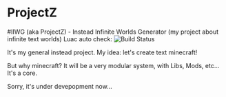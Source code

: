# ProjectZ
#IIWG (aka ProjectZ) - Instead Infinite Worlds Generator (my project about infinite text worlds)
Luac auto check: ![Build Status](https://travis-ci.org/v1993/ProjectZ.svg?branch=master)

It's my general instead project. My idea: let's create text minecraft!

But why minecraft? It will be a very modular system, with Libs, Mods, etc... It's a core.

Sorry, it's under devepopment now...
